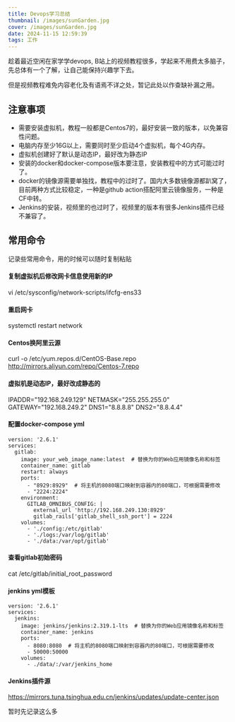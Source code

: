```yaml
---
title: Devops学习总结
thumbnail: /images/sunGarden.jpg
cover: /images/sunGarden.jpg
date: 2024-11-15 12:59:39
tags: 工作
---
```


趁着最近空闲在家学学devops, B站上的视频教程很多，学起来不用费太多脑子，先总体有一个了解，让自己能保持兴趣学下去。

但是视频教程难免内容老化及有语焉不详之处，暂记此处以作查缺补漏之用。

## 注意事项

* 需要安装虚拟机，教程一般都是Centos7的，最好安装一致的版本，以免兼容性问题。
* 电脑内存至少16G以上，需要同时至少启动4个虚拟机，每个4G内存。
* 虚拟机创建好了默认是动态IP，最好改为静态IP
* 安装的docker和docker-compose版本要注意，安装教程中的方式可能过时了。
* docker的镜像源需要单独找，教程中的过时了。国内大多数镜像源都趴窝了，目前两种方式比较稳定，一种是github action搭配阿里云镜像服务，一种是CF中转。
* Jenkins的安装，视频里的也过时了，视频里的版本有很多Jenkins插件已经不兼容了。


## 常用命令
记录些常用命令，用的时候可以随时复制粘贴

#### 复制虚拟机后修改网卡信息使用新的IP
vi /etc/sysconfig/network-scripts/ifcfg-ens33
#### 重启网卡
systemctl restart network 
#### Centos换阿里云源
curl -o /etc/yum.repos.d/CentOS-Base.repo http://mirrors.aliyun.com/repo/Centos-7.repo

#### 虚拟机是动态IP，最好改成静态的
IPADDR="192.168.249.129"
NETMASK="255.255.255.0"
GATEWAY="192.168.249.2"
DNS1="8.8.8.8"
DNS2="8.8.4.4"

#### 配置docker-compose yml
    
```
version: '2.6.1'
services:
  gitlab:
    image: your_web_image_name:latest  # 替换为你的Web应用镜像名称和标签
    container_name: gitlab
    restart: always
    ports:
      - "8929:8929"  # 将主机的8080端口映射到容器内的80端口，可根据需要修改
      - "2224:2224"
    environment:
      GITLAB_OMNIBUS_CONFIG: |
        external_url 'http://192.168.249.130:8929'
        gitlab_rails['gitlab_shell_ssh_port'] = 2224
    volumes:
      - './config:/etc/gitlab'
      - './logs:/var/log/gitlab'
      - './data:/var/opt/gitlab'
```

#### 查看gitlab初始密码
cat /etc/gitlab/initial_root_password

#### jenkins yml模板
```
version: '2.6.1'
services:
  jenkins:
    image: jenkins/jenkins:2.319.1-lts  # 替换为你的Web应用镜像名称和标签
    container_name: jenkins
    ports:
      - 8080:8080  # 将主机的8080端口映射到容器内的80端口，可根据需要修改
      - 50000:50000
    volumes:
      - ./data/:/var/jenkins_home
```

#### Jenkins插件源
https://mirrors.tuna.tsinghua.edu.cn/jenkins/updates/update-center.json

暂时先记录这么多